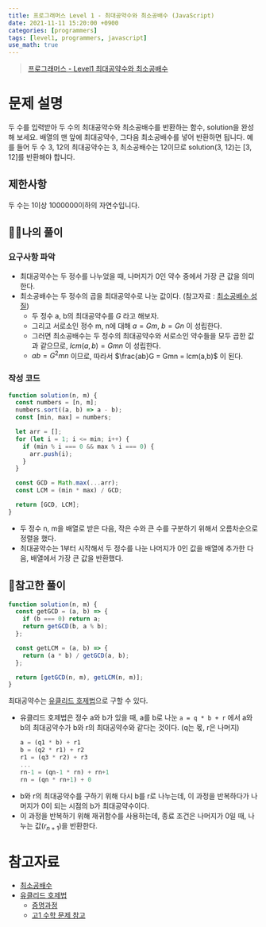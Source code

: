 ```yaml
---
title: 프로그래머스 Level 1 - 최대공약수와 최소공배수 (JavaScript)
date: 2021-11-11 15:20:00 +0900
categories: [programmers]
tags: [level1, programmers, javascript]
use_math: true
---
```


> [프로그래머스 - Level1 최대공약수와 최소공배수](https://programmers.co.kr/learn/courses/30/lessons/12940)

# 문제 설명

두 수를 입력받아 두 수의 최대공약수와 최소공배수를 반환하는 함수, solution을 완성해 보세요. 배열의 맨 앞에 최대공약수, 그다음 최소공배수를 넣어 반환하면 됩니다. 예를 들어 두 수 3, 12의 최대공약수는 3, 최소공배수는 12이므로 solution(3, 12)는 [3, 12]를 반환해야 합니다.

## 제한사항

두 수는 1이상 1000000이하의 자연수입니다.

## 🙋‍♂️나의 풀이

### 요구사항 파악

- 최대공약수는 두 정수를 나누었을 때, 나머지가 0인 약수 중에서 가장 큰 값을 의미한다.
- 최소공배수는 두 정수의 곱을 최대공약수로 나눈 값이다. (참고자료 : [최소공배수 성질](https://namu.wiki/w/%EC%B5%9C%EC%86%8C%EA%B3%B5%EB%B0%B0%EC%88%98#s-4))
  - 두 정수 a, b의 최대공약수를 $G$ 라고 해보자.
  - 그리고 서로소인 정수 m, n에 대해 $a = Gm$, $b = Gn$ 이 성립한다.
  - 그러면 최소공배수는 두 정수의 최대공약수와 서로소인 약수들을 모두 곱한 값과 같으므로, $lcm(a,b) = Gmn$ 이 성립한다.
  - $ab = G^2mn$ 이므로, 따라서 $\frac{ab}G = Gmn = lcm(a,b)$ 이 된다.

### 작성 코드

```javascript
function solution(n, m) {
  const numbers = [n, m];
  numbers.sort((a, b) => a - b);
  const [min, max] = numbers;

  let arr = [];
  for (let i = 1; i <= min; i++) {
    if (min % i === 0 && max % i === 0) {
      arr.push(i);
    }
  }

  const GCD = Math.max(...arr);
  const LCM = (min * max) / GCD;

  return [GCD, LCM];
}
```

- 두 정수 n, m을 배열로 받은 다음, 작은 수와 큰 수를 구분하기 위해서 오름차순으로 정렬을 했다.
- 최대공약수는 1부터 시작해서 두 정수를 나눈 나머지가 0인 값을 배열에 추가한 다음, 배열에서 가장 큰 값을 반환했다.

## 👀참고한 풀이

```javascript
function solution(n, m) {
  const getGCD = (a, b) => {
    if (b === 0) return a;
    return getGCD(b, a % b);
  };

  const getLCM = (a, b) => {
    return (a * b) / getGCD(a, b);
  };

  return [getGCD(n, m), getLCM(n, m)];
}
```

최대공약수는 [유클리드 호제법](https://namu.wiki/w/%EC%9C%A0%ED%81%B4%EB%A6%AC%EB%93%9C%20%ED%98%B8%EC%A0%9C%EB%B2%95)으로 구할 수 있다.

- 유클리드 호제법은 정수 a와 b가 있을 때, a를 b로 나눈 `a = q * b + r` 에서 a와 b의 최대공약수가 b와 r의 최대공약수와 같다는 것이다. (q는 몫, r은 나머지)
  ```javascript
  a = (q1 * b) + r1
  b = (q2 * r1) + r2
  r1 = (q3 * r2) + r3
  ...
  rn-1 = (qn-1 * rn) + rn+1
  rn = (qn * rn+1) + 0
  ```
- b와 r의 최대공약수를 구하기 위해 다시 b를 r로 나누는데, 이 과정을 반복하다가 나머지가 0이 되는 시점의 b가 최대공약수이다.
- 이 과정을 반복하기 위해 재귀함수를 사용하는데, 종료 조건은 나머지가 0일 때, 나누는 값($r_{n+1}$)을 반환한다.

# 참고자료

- [최소공배수](https://namu.wiki/w/%EC%B5%9C%EC%86%8C%EA%B3%B5%EB%B0%B0%EC%88%98)
- [유클리드 호제법](https://namu.wiki/w/%EC%9C%A0%ED%81%B4%EB%A6%AC%EB%93%9C%20%ED%98%B8%EC%A0%9C%EB%B2%95)
  - [증명과정](https://www.youtube.com/watch?v=J5Yl2kHPAY4)
  - [고1 수학 문제 참고](https://www.youtube.com/watch?v=jGTbfHto3Uw)
